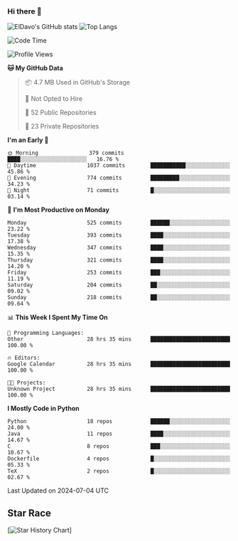 ### Hi there 👋
![ElDavo's GitHub stats](https://github-readme-stats.vercel.app/api?username=ElDavoo&show_icons=true&theme=chartreuse-dark)
![Top Langs](https://github-readme-stats.vercel.app/api/top-langs/?username=ElDavoo&theme=chartreuse-dark&layout=compact)

<!--START_SECTION:waka-->
![Code Time](http://img.shields.io/badge/Code%20Time-1%2C532%20hrs%2037%20mins-blue)

![Profile Views](http://img.shields.io/badge/Profile%20Views-2-blue)

**🐱 My GitHub Data** 

> 📦 4.7 MB Used in GitHub's Storage 
 > 
> 🚫 Not Opted to Hire
 > 
> 📜 52 Public Repositories 
 > 
> 🔑 23 Private Repositories 
 > 
**I'm an Early 🐤** 

```text
🌞 Morning                379 commits         ████░░░░░░░░░░░░░░░░░░░░░   16.76 % 
🌆 Daytime                1037 commits        ███████████░░░░░░░░░░░░░░   45.86 % 
🌃 Evening                774 commits         █████████░░░░░░░░░░░░░░░░   34.23 % 
🌙 Night                  71 commits          █░░░░░░░░░░░░░░░░░░░░░░░░   03.14 % 
```
📅 **I'm Most Productive on Monday** 

```text
Monday                   525 commits         ██████░░░░░░░░░░░░░░░░░░░   23.22 % 
Tuesday                  393 commits         ████░░░░░░░░░░░░░░░░░░░░░   17.38 % 
Wednesday                347 commits         ████░░░░░░░░░░░░░░░░░░░░░   15.35 % 
Thursday                 321 commits         ████░░░░░░░░░░░░░░░░░░░░░   14.20 % 
Friday                   253 commits         ███░░░░░░░░░░░░░░░░░░░░░░   11.19 % 
Saturday                 204 commits         ██░░░░░░░░░░░░░░░░░░░░░░░   09.02 % 
Sunday                   218 commits         ██░░░░░░░░░░░░░░░░░░░░░░░   09.64 % 
```


📊 **This Week I Spent My Time On** 

```text
💬 Programming Languages: 
Other                    28 hrs 35 mins      █████████████████████████   100.00 % 

🔥 Editors: 
Google Calendar          28 hrs 35 mins      █████████████████████████   100.00 % 

🐱‍💻 Projects: 
Unknown Project          28 hrs 35 mins      █████████████████████████   100.00 % 
```

**I Mostly Code in Python** 

```text
Python                   18 repos            ██████░░░░░░░░░░░░░░░░░░░   24.00 % 
Java                     11 repos            ████░░░░░░░░░░░░░░░░░░░░░   14.67 % 
C                        8 repos             ███░░░░░░░░░░░░░░░░░░░░░░   10.67 % 
Dockerfile               4 repos             █░░░░░░░░░░░░░░░░░░░░░░░░   05.33 % 
TeX                      2 repos             █░░░░░░░░░░░░░░░░░░░░░░░░   02.67 % 
```




 Last Updated on 2024-07-04 UTC
<!--END_SECTION:waka-->

## Star Race

[![Star History Chart](https://api.star-history.com/svg?repos=ElDavoo/WhatsApp-Crypt14-Crypt15-Decrypter,ElDavoo/TuringOS,EliteAndroidApps/WhatsApp-Crypt12-Decrypter,KnugiHK/Whatsapp-Chat-Exporter&type=Date)]

